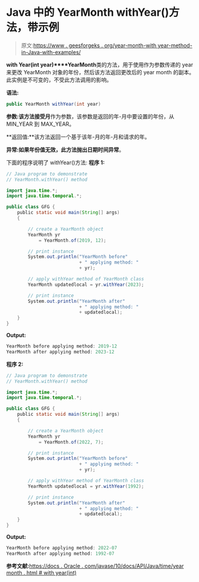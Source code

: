 # Java 中的 YearMonth withYear()方法，带示例

> 原文:[https://www . geesforgeks . org/year-month-with year-method-in-Java-with-examples/](https://www.geeksforgeeks.org/yearmonth-withyear-method-in-java-with-examples/)

**with Year(int year)****YearMonth**类的方法，用于使用作为参数传递的 year 来更改 YearMonth 对象的年份，然后该方法返回更改后的 year month 的副本。此实例是不可变的，不受此方法调用的影响。

**语法:**

```java
public YearMonth withYear(int year)

```

**参数:**该方法接受**月**作为参数，该参数是返回的年-月中要设置的年份，从 MIN_YEAR 到 MAX_YEAR。

**返回值:**该方法返回一个基于该年-月的年-月和请求的年。

**异常:**如果年份值无效，此方法抛出**日期时间异常**。

下面的程序说明了 withYear()方法:
**程序 1:**

```java
// Java program to demonstrate
// YearMonth.withYear() method

import java.time.*;
import java.time.temporal.*;

public class GFG {
    public static void main(String[] args)
    {

        // create a YearMonth object
        YearMonth yr
            = YearMonth.of(2019, 12);

        // print instance
        System.out.println("YearMonth before"
                           + " applying method: "
                           + yr);

        // apply withYear method of YearMonth class
        YearMonth updatedlocal = yr.withYear(2023);

        // print instance
        System.out.println("YearMonth after"
                           + " applying method: "
                           + updatedlocal);
    }
}
```

**Output:**

```java
YearMonth before applying method: 2019-12
YearMonth after applying method: 2023-12

```

**程序 2:**

```java
// Java program to demonstrate
// YearMonth.withYear() method

import java.time.*;
import java.time.temporal.*;

public class GFG {
    public static void main(String[] args)
    {

        // create a YearMonth object
        YearMonth yr
            = YearMonth.of(2022, 7);

        // print instance
        System.out.println("YearMonth before"
                           + " applying method: "
                           + yr);

        // apply withYear method of YearMonth class
        YearMonth updatedlocal = yr.withYear(1992);

        // print instance
        System.out.println("YearMonth after"
                           + " applying method: "
                           + updatedlocal);
    }
}
```

**Output:**

```java
YearMonth before applying method: 2022-07
YearMonth after applying method: 1992-07

```

**参考文献:**[https://docs . Oracle . com/javase/10/docs/API/Java/time/year month . html # with year(int)](https://docs.oracle.com/javase/10/docs/api/java/time/YearMonth.html#withYear(int))